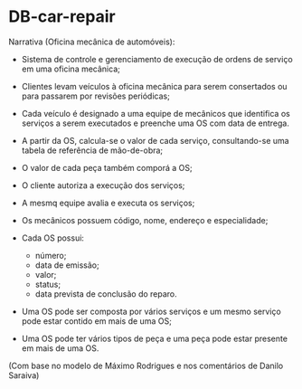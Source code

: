 # DB-car-repair

Narrativa (Oficina mecânica de automóveis):

* Sistema de controle e gerenciamento de execução de ordens de serviço em uma oficina mecânica;

* Clientes levam veículos à oficina mecânica para serem consertados ou para passarem por revisões periódicas;

* Cada veículo é designado a uma equipe de mecânicos que identifica os serviços a serem executados e preenche uma OS com data de entrega.

* A partir da OS, calcula-se o valor de cada serviço, consultando-se uma tabela de referência de mão-de-obra;

* O valor de cada peça também comporá a OS;

* O cliente autoriza a execução dos serviços;

* A mesmq equipe avalia e executa os serviços;

* Os mecânicos possuem código, nome, endereço e especialidade;

* Cada OS possui:
    - número;
    - data de emissão;
    - valor; 
    - status;
    - data prevista de conclusão do reparo.

* Uma OS pode ser composta por vários serviços e um mesmo serviço pode estar contido em mais de uma OS;

* Uma OS pode ter vários tipos de peça e uma peça pode estar presente em mais de uma OS.

(Com base no modelo de Máximo Rodrigues e nos comentários de Danilo Saraiva)
